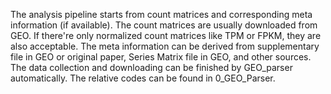 The analysis pipeline starts from count matrices and corresponding meta information (if available). The count matrices are usually downloaded from GEO. If there're only normalized count matrices like TPM or FPKM, they are also acceptable. The meta information can be derived from supplementary file in GEO or original paper, Series Matrix file in GEO, and other sources. The data collection and downloading can be finished by GEO_parser automatically. The relative codes can be found in 0_GEO_Parser.

